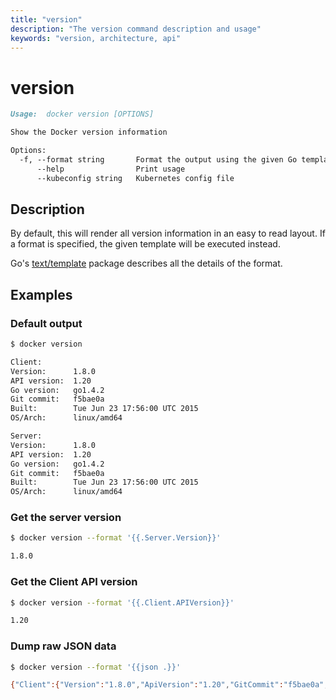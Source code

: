 ```yaml
---
title: "version"
description: "The version command description and usage"
keywords: "version, architecture, api"
---
```


<!-- This file is maintained within the docker/cli GitHub
     repository at https://github.com/docker/cli/. Make all
     pull requests against that repo. If you see this file in
     another repository, consider it read-only there, as it will
     periodically be overwritten by the definitive file. Pull
     requests which include edits to this file in other repositories
     will be rejected.
-->

# version

```markdown
Usage:  docker version [OPTIONS]

Show the Docker version information

Options:
  -f, --format string       Format the output using the given Go template
      --help                Print usage
      --kubeconfig string   Kubernetes config file
```

## Description

By default, this will render all version information in an easy to read
layout. If a format is specified, the given template will be executed instead.

Go's [text/template](http://golang.org/pkg/text/template/) package
describes all the details of the format.

## Examples

### Default output

```bash
$ docker version

Client:
Version:      1.8.0
API version:  1.20
Go version:   go1.4.2
Git commit:   f5bae0a
Built:        Tue Jun 23 17:56:00 UTC 2015
OS/Arch:      linux/amd64

Server:
Version:      1.8.0
API version:  1.20
Go version:   go1.4.2
Git commit:   f5bae0a
Built:        Tue Jun 23 17:56:00 UTC 2015
OS/Arch:      linux/amd64
```

### Get the server version

```bash
$ docker version --format '{{.Server.Version}}'

1.8.0
```

### Get the Client API version

```bash
$ docker version --format '{{.Client.APIVersion}}'

1.20
```

### Dump raw JSON data

```bash
$ docker version --format '{{json .}}'

{"Client":{"Version":"1.8.0","ApiVersion":"1.20","GitCommit":"f5bae0a","GoVersion":"go1.4.2","Os":"linux","Arch":"amd64","BuildTime":"Tue Jun 23 17:56:00 UTC 2015"},"ServerOK":true,"Server":{"Version":"1.8.0","ApiVersion":"1.20","GitCommit":"f5bae0a","GoVersion":"go1.4.2","Os":"linux","Arch":"amd64","KernelVersion":"3.13.2-gentoo","BuildTime":"Tue Jun 23 17:56:00 UTC 2015"}}
```

